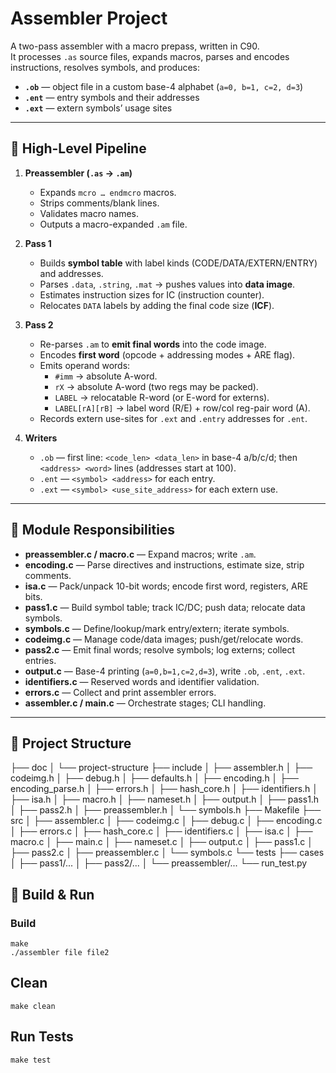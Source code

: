 # Assembler Project

A two-pass assembler with a macro prepass, written in C90.  
It processes `.as` source files, expands macros, parses and encodes instructions, resolves symbols, and produces:

- **`.ob`** — object file in a custom base-4 alphabet (`a=0, b=1, c=2, d=3`)
- **`.ent`** — entry symbols and their addresses
- **`.ext`** — extern symbols’ usage sites

---

## 🚀 High-Level Pipeline

1. **Preassembler (`.as` → `.am`)**  
   - Expands `mcro … endmcro` macros.  
   - Strips comments/blank lines.  
   - Validates macro names.  
   - Outputs a macro-expanded `.am` file.

2. **Pass 1**  
   - Builds **symbol table** with label kinds (CODE/DATA/EXTERN/ENTRY) and addresses.  
   - Parses `.data`, `.string`, `.mat` → pushes values into **data image**.  
   - Estimates instruction sizes for IC (instruction counter).  
   - Relocates `DATA` labels by adding the final code size (**ICF**).

3. **Pass 2**  
   - Re-parses `.am` to **emit final words** into the code image.  
   - Encodes **first word** (opcode + addressing modes + ARE flag).  
   - Emits operand words:  
     - `#imm` → absolute A-word.  
     - `rX` → absolute A-word (two regs may be packed).  
     - `LABEL` → relocatable R-word (or E-word for externs).  
     - `LABEL[rA][rB]` → label word (R/E) + row/col reg-pair word (A).  
   - Records extern use-sites for `.ext` and `.entry` addresses for `.ent`.

4. **Writers**  
   - `.ob` — first line: `<code_len> <data_len>` in base-4 a/b/c/d; then `<address> <word>` lines (addresses start at 100).  
   - `.ent` — `<symbol> <address>` for each entry.  
   - `.ext` — `<symbol> <use_site_address>` for each extern use.

---

## 🧩 Module Responsibilities

- **preassembler.c / macro.c** — Expand macros; write `.am`.  
- **encoding.c** — Parse directives and instructions, estimate size, strip comments.  
- **isa.c** — Pack/unpack 10-bit words; encode first word, registers, ARE bits.  
- **pass1.c** — Build symbol table; track IC/DC; push data; relocate data symbols.  
- **symbols.c** — Define/lookup/mark entry/extern; iterate symbols.  
- **codeimg.c** — Manage code/data images; push/get/relocate words.  
- **pass2.c** — Emit final words; resolve symbols; log externs; collect entries.  
- **output.c** — Base-4 printing (`a=0,b=1,c=2,d=3`), write `.ob`, `.ent`, `.ext`.  
- **identifiers.c** — Reserved words and identifier validation.  
- **errors.c** — Collect and print assembler errors.  
- **assembler.c / main.c** — Orchestrate stages; CLI handling.

---

## 📂 Project Structure
├── doc
│ └── project-structure
├── include
│ ├── assembler.h
│ ├── codeimg.h
│ ├── debug.h
│ ├── defaults.h
│ ├── encoding.h
│ ├── encoding_parse.h
│ ├── errors.h
│ ├── hash_core.h
│ ├── identifiers.h
│ ├── isa.h
│ ├── macro.h
│ ├── nameset.h
│ ├── output.h
│ ├── pass1.h
│ ├── pass2.h
│ ├── preassembler.h
│ └── symbols.h
├── Makefile
├── src
│ ├── assembler.c
│ ├── codeimg.c
│ ├── debug.c
│ ├── encoding.c
│ ├── errors.c
│ ├── hash_core.c
│ ├── identifiers.c
│ ├── isa.c
│ ├── macro.c
│ ├── main.c
│ ├── nameset.c
│ ├── output.c
│ ├── pass1.c
│ ├── pass2.c
│ ├── preassembler.c
│ └── symbols.c
└── tests
├── cases
│ ├── pass1/...
│ ├── pass2/...
│ └── preassembler/...
└── run_test.py

## 🔧 Build & Run

### Build
```
make
./assembler file file2
```

## Clean
```
make clean
```

## Run Tests
```
make test
```